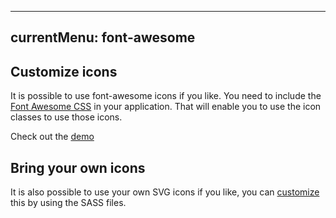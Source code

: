 ---
currentMenu: font-awesome
-------------------------

## Customize icons

It is possible to use font-awesome icons if you like. You need to include the [Font Awesome CSS](https://www.bootstrapcdn.com/fontawesome/) in your application. That will enable you to use the icon classes to use those icons.

Check out the [demo](demo/fontawesome-icons)

## Bring your own icons

It is also possible to use your own SVG icons if you like, you can [customize](customize) this by using the SASS files.
